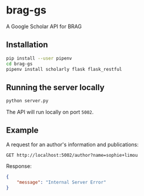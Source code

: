 # brag-gs
A Google Scholar API for BRAG

## Installation

```bash
pip install --user pipenv
cd brag-gs
pipenv install scholarly flask flask_restful
```

## Running the server locally

```bash
python server.py
```
The API will run locally on port `5002`.

## Example

A request for an author's information and publications:
``` 
GET http://localhost:5002/author?name=sophie+limou
```

Response:
```json
{
    "message": "Internal Server Error"
}
```
